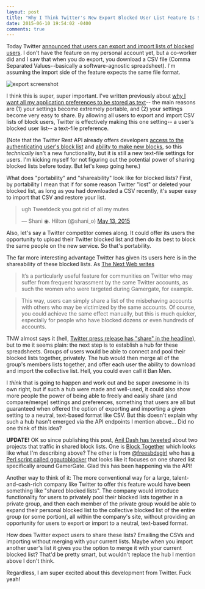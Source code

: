 ```yaml
---
layout: post
title: "Why I Think Twitter's New Export Blocked User List Feature Is Super Important"
date: 2015-06-10 19:54:02 -0400
comments: true
---
```


Today Twitter [announced that users can export and import lists of blocked users](https://blog.twitter.com/2015/sharing-block-lists-to-help-make-twitter-safer). I don't have the feature on my personal account yet, but a co-worker did and I saw that when you do export, you download a CSV file (Comma Separated Values--basically a software-agnostic spreadsheet). I'm assuming the import side of the feature expects the same file format. 

![export screenshot](https://g.twimg.com/blog/blog/image/Export_Screenshot_1.png)

<!-- more -->

I think this is super, super important. I've written previously about [why I want all my application preferences to be stored as text](http://sts10.github.io/blog/2015/02/18/text-file-preferences/)-- the main reasons are (1) your settings become extremely portable, and (2) your settings become very easy to share. By allowing all users to export and import CSV lists of block users, Twitter is effectively making this one setting-- a user's blocked user list-- a text-file preference. 

(Note that the Twitter Rest API already offers developers [access to the authenticating user's block list](https://dev.twitter.com/rest/reference/get/blocks/list) and [ability to make new blocks](https://dev.twitter.com/rest/reference/post/blocks/create), so this _technically_ isn't a new functionality, but it is still a new text-file settings for users. I'm kicking myself for not figuring out the potential power of sharing blocked lists before today. But let's keep going here.)

What does "portability" and "shareability" look like for blocked lists? First, by portability I mean that if for some reason Twitter "lost" or deleted your blocked list, as long as you had downloaded a CSV recently, it's super easy to import that CSV and restore your list.

<blockquote class="twitter-tweet" lang="en"><p lang="en" dir="ltr">ugh Tweetdeck you got rid of all my mutes</p>&mdash; Shani ◉. Hilton (@shani_o) <a href="https://twitter.com/shani_o/status/598560037343240192">May 13, 2015</a></blockquote>
<script async src="//platform.twitter.com/widgets.js" charset="utf-8"></script>

Also, let's say a Twitter competitor comes along. It could offer its users the opportunity to upload their Twitter blocked list and then do its best to block the same people on the new service. So that's portability. 

The far more interesting advantage Twitter has given its users here is in the shareability of these blocked lists. As [The Next Web writes](http://thenextweb.com/twitter/2015/06/10/twitter-now-lets-you-share-a-list-of-blocked-accounts-with-others/) 

> It’s a particularly useful feature for communities on Twitter who may suffer from frequent harassment by the same Twitter accounts, as such the women who were targeted during Gamergate, for example.

> This way, users can simply share a list of the misbehaving accounts with others who may be victimized by the same accounts. Of course, you could achieve the same effect manually, but this is much quicker, especially for people who have blocked dozens or even hundreds of accounts. 

TNW almost says it (hell, [Twitter press release has "share" in the headline](https://blog.twitter.com/2015/sharing-block-lists-to-help-make-twitter-safer)), but to me it seems plain: the next step is to establish a hub for these spreadsheets. Groups of users would be able to connect and pool their blocked lists together, privately. The hub would then merge all of the group's members lists together, and offer each user the ability to download and import the collective list. Hell, you could even call it Ban Men. 

I _think_ that is going to happen and work out and be super awesome in its own right, but if such a hub were made and well-used, it could also show more people the power of being able to freely and easily share (and compare/merge) settings and preferences, something that users are all but guaranteed when offered the option of exporting and importing a given setting to a neutral, text-based format like CSV. But this doesn't explain why such a hub hasn't emerged via the API endpoints I mention above... Did no one think of this idea?

**UPDATE!** OK so since publishing this post, [Anil Dash has tweeted](https://twitter.com/anildash/status/608795708624257024) about two projects that traffic in shared block lists. One is [Block Together](https://blocktogether.org/) which looks like what I'm describing above? The other is from [@freesbdsgirl](https://twitter.com/freebsdgirl) who has [a Perl script called ggautoblocker](https://github.com/freebsdgirl/ggautoblocker) that looks like it focuses on one shared list specifically around GamerGate. Glad this has been happening via the API! 

Another way to think of it: The more conventional way for a large, talent-and-cash-rich company like Twitter to offer this feature would have been something like "shared blocked lists". The company would introduce functionality for users to privately pool their blocked lists together in a private group, and then each member of the private group would be able to expand their personal blocked list to the collective blocked list of the entire group (or some portion), all within the company's site, without providing an opportunity for users to export or import to a neutral, text-based format. 

How does Twitter expect users to share these lists? Emailing the CSVs and importing without merging with your current lists. Maybe when you import another user's list it gives you the option to merge it with your current blocked list? That'd be pretty smart, but wouldn't replace the hub I mention above I don't think. 

Regardless, I am super excited about this development from Twitter. Fuck yeah! 
